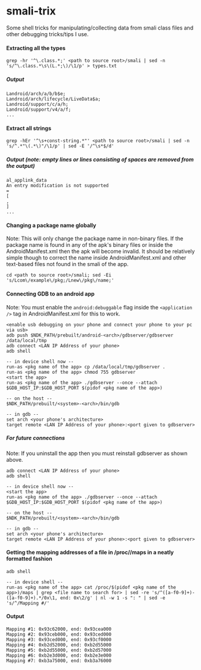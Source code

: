 # smali-trix
Some shell tricks for manipulating/collecting data from smali class files and other debugging tricks/tips I use.

#### Extracting all the types
```
grep -hr '^\.class.*;' <path to source root>/smali | sed -n 's/^\.class.*\s\(L.*;\)/\1/p' > types.txt
```
##### Output
```
Landroid/arch/a/b/b$e;
Landroid/arch/lifecycle/LiveData$a;
Landroid/support/c/a/h;
Landroid/support/v4/a/f;
...
```

#### Extract all strings
```
grep -hEr '^\s+const-string.*"' <path to source root>/smali | sed -n 's/^.*"\(.*\)"/\1/p' | sed -E '/^\s*$/d'
```
##### Output (note: empty lines or lines consisting of spaces are removed from the output)
```
al_applink_data
An entry modification is not supported
=
[
,
]
...
```

#### Changing a package name globally
Note: This will only change the package name in non-binary files. If the package name is found in any of the apk's binary files or inside the AndroidManifest.xml then the apk will become invalid. It should be relatively simple though to correct the name inside AndroidManifest.xml and other text-based files not found in the smali of the app.
```
cd <path to source root>/smali; sed -Ei 's/Lcom\/example\/pkg;/Lnew\/pkg\/name;'
```

#### Connecting GDB to an android app
Note: You must enable the `android:debuggable` flag inside the `<application />` tag in AndroidManifest.xml for this to work.
```
<enable usb debugging on your phone and connect your phone to your pc via usb>
adb push $NDK_PATH/prebuilt/android-<arch>/gdbserver/gdbserver /data/local/tmp
adb connect <LAN IP Address of your phone>
adb shell

-- in device shell now --
run-as <pkg name of the app> cp /data/local/tmp/gdbserver .
run-as <pkg name of the app> chmod 755 gdbserver
<start the app>
run-as <pkg name of the app> ./gdbserver --once --attach $GDB_HOST_IP:$GDB_HOST_PORT $(pidof <pkg name of the app>)

-- on the host --
$NDK_PATH/prebuilt/<system>-<arch>/bin/gdb

-- in gdb --
set arch <your phone's architecture>
target remote <LAN IP Address of your phone>:<port given to gdbserver>
```

##### For future connections
Note: If you uninstall the app then you must reinstall gdbserver as shown above.
```
adb connect <LAN IP Address of your phone>
adb shell

-- in device shell now --
<start the app>
run-as <pkg name of the app> ./gdbserver --once --attach $GDB_HOST_IP:$GDB_HOST_PORT $(pidof <pkg name of the app>)

-- on the host --
$NDK_PATH/prebuilt/<system>-<arch>/bin/gdb

-- in gdb --
set arch <your phone's architecture>
target remote <LAN IP Address of your phone>:<port given to gdbserver>
```

#### Getting the mapping addresses of a file in /proc/<pid>/maps in a neatly formatted fashion
```
adb shell

-- in device shell --
run-as <pkg name of the app> cat /proc/$(pidof <pkg name of the app>)/maps | grep <file name to search for> | sed -re 's/^([a-f0-9]+)-([a-f0-9]+).*/0x\1, end: 0x\2/g' | nl -w 1 -s ": " | sed -e 's/^/Mapping #/'
```
#### Output
```
Mapping #1: 0x93c62000, end: 0x93cea000
Mapping #2: 0x93ceb000, end: 0x93ced000
Mapping #3: 0x93ced000, end: 0x93cf0000
Mapping #4: 0xb2d52000, end: 0xb2d55000
Mapping #5: 0xb2d55000, end: 0xb2d57000
Mapping #6: 0xb2e3d000, end: 0xb2e3e000
Mapping #7: 0xb3a75000, end: 0xb3a76000
```
